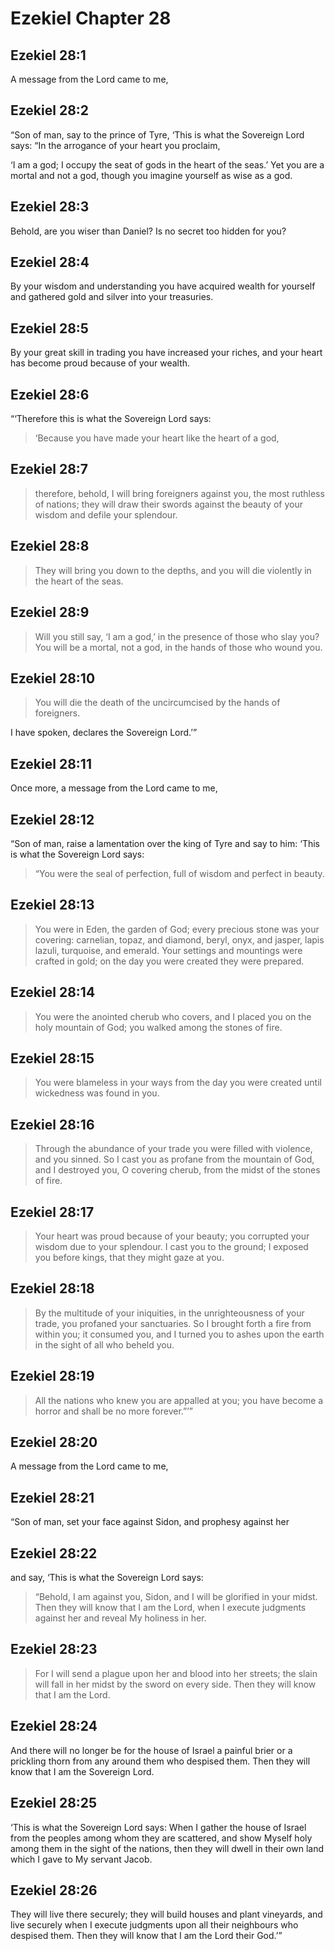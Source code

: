 # Ezekiel Chapter 28

## Ezekiel 28:1

A message from the Lord came to me,

## Ezekiel 28:2

“Son of man, say to the prince of Tyre, ‘This is what the Sovereign Lord says: “In the arrogance of your heart you proclaim,

‘I am a god;
I occupy the seat of gods in the heart of the seas.’
Yet you are a mortal and not a god,
though you imagine yourself as wise as a god.

## Ezekiel 28:3

Behold, are you wiser than Daniel?
Is no secret too hidden for you?

## Ezekiel 28:4

By your wisdom and understanding
you have acquired wealth for yourself
and gathered gold and silver into your treasuries.

## Ezekiel 28:5

By your great skill in trading
you have increased your riches,
and your heart has become proud because of your wealth.

## Ezekiel 28:6

“‘Therefore this is what the Sovereign Lord says:

> ‘Because you have made your heart
> like the heart of a god,

## Ezekiel 28:7

> therefore, behold, I will bring foreigners against you,
> the most ruthless of nations;
> they will draw their swords
> against the beauty of your wisdom
> and defile your splendour.

## Ezekiel 28:8

> They will bring you down to the depths,
> and you will die violently
> in the heart of the seas.

## Ezekiel 28:9

> Will you still say, ‘I am a god,’
> in the presence of those who slay you?
> You will be a mortal, not a god,
> in the hands of those who wound you.

## Ezekiel 28:10

> You will die the death of the uncircumcised
> by the hands of foreigners.

I have spoken, declares the Sovereign Lord.’”

## Ezekiel 28:11

Once more, a message from the Lord came to me,

## Ezekiel 28:12

“Son of man, raise a lamentation over the king of Tyre and say to him: ‘This is what the Sovereign Lord says:

> “You were the seal of perfection,
> full of wisdom and perfect in beauty.

## Ezekiel 28:13

> You were in Eden, the garden of God;
> every precious stone was your covering:
> carnelian, topaz, and diamond,
> beryl, onyx, and jasper,
> lapis lazuli, turquoise, and emerald.
> Your settings and mountings were crafted in gold;
> on the day you were created
> they were prepared.

## Ezekiel 28:14

> You were the anointed cherub who covers,
> and I placed you on the holy mountain of God;
> you walked among the stones of fire.

## Ezekiel 28:15

> You were blameless in your ways
> from the day you were created
> until wickedness was found in you.

## Ezekiel 28:16

> Through the abundance of your trade
> you were filled with violence,
> and you sinned.
> So I cast you as profane
> from the mountain of God,
> and I destroyed you, O covering cherub,
> from the midst of the stones of fire.

## Ezekiel 28:17

> Your heart was proud because of your beauty;
> you corrupted your wisdom due to your splendour.
> I cast you to the ground;
> I exposed you before kings,
> that they might gaze at you.

## Ezekiel 28:18

> By the multitude of your iniquities,
> in the unrighteousness of your trade,
> you profaned your sanctuaries.
> So I brought forth a fire from within you;
> it consumed you,
> and I turned you to ashes upon the earth
> in the sight of all who beheld you.

## Ezekiel 28:19

> All the nations who knew you
> are appalled at you;
> you have become a horror
> and shall be no more forever.”’”

## Ezekiel 28:20

A message from the Lord came to me,

## Ezekiel 28:21

“Son of man, set your face against Sidon, and prophesy against her

## Ezekiel 28:22

and say, ‘This is what the Sovereign Lord says:

> “Behold, I am against you, Sidon,
> and I will be glorified in your midst.
> Then they will know that I am the Lord,
> when I execute judgments against her
> and reveal My holiness in her.

## Ezekiel 28:23

> For I will send a plague upon her
> and blood into her streets;
> the slain will fall in her midst
> by the sword on every side.
> Then they will know that I am the Lord.

## Ezekiel 28:24

And there will no longer be for the house of Israel a painful brier or a prickling thorn from any around them who despised them. Then they will know that I am the Sovereign Lord.

## Ezekiel 28:25

‘This is what the Sovereign Lord says: When I gather the house of Israel from the peoples among whom they are scattered, and show Myself holy among them in the sight of the nations, then they will dwell in their own land which I gave to My servant Jacob.

## Ezekiel 28:26

They will live there securely; they will build houses and plant vineyards, and live securely when I execute judgments upon all their neighbours who despised them. Then they will know that I am the Lord their God.’”
